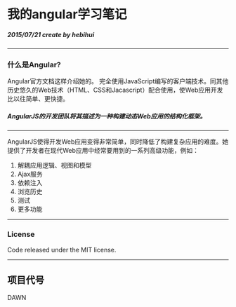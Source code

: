 # 我的angular学习笔记

##### 2015/07/21  create by hebihui

-----------------------------------

### 什么是Angular?


Angular官方文档这样介绍她的。
完全使用JavaScript编写的客户端技术。同其他历史悠久的Web技术（HTML、CSS和Jacascript）配合使用，使Web应用开发比以往简单、更快捷。

##### AngularJS的开发团队将其描述为一种构建动态Web应用的结构化框架。

-------------------------------------------------------------------------------

AngularJS使得开发Web应用变得非常简单，同时降低了构建复杂应用的难度。她提供了开发者在现代Web应用中经常要用到的一系列高级功能，例如：

1.  解耦应用逻辑、视图和模型
2.  Ajax服务
3.  依赖注入
4.  浏览历史
5.  测试
6.  更多功能

-------------------------------------------------------------------------------

### License

Code released under the MIT license.

-------------------------------------------------------------------------------
## 项目代号

DAWN